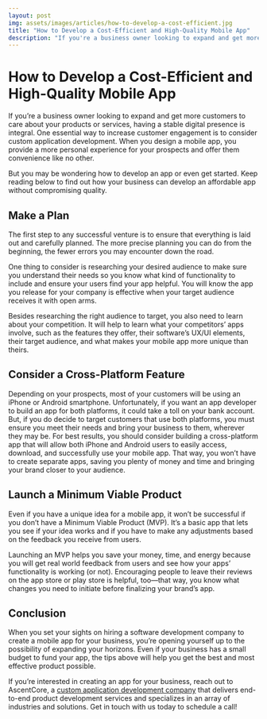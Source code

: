 ```yaml
---
layout: post
img: assets/images/articles/how-to-develop-a-cost-efficient.jpg
title: "How to Develop a Cost-Efficient and High-Quality Mobile App"
description: "If you're a business owner looking to expand and get more customers, having a stable digital presence is integral. One essential way to increase customer engagement is by designing your own application, which also increases convenience for prospects who can download it on their phones at any time."
---
```


# How to Develop a Cost-Efficient and High-Quality Mobile App

If you’re a business owner looking to expand and get more customers to care about your products or services, having a stable digital presence is integral. One essential way to increase customer engagement is to consider custom application development. When you design a mobile app, you provide a more personal experience for your prospects and offer them convenience like no other. 

But you may be wondering how to develop an app or even get started. Keep reading below to find out how your business can develop an affordable app without compromising quality.

## Make a Plan 

The first step to any successful venture is to ensure that everything is laid out and carefully planned. The more precise planning you can do from the beginning, the fewer errors you may encounter down the road. 

One thing to consider is researching your desired audience to make sure you understand their needs so you know what kind of functionality to include and ensure your users find your app helpful. You will know the app you release for your company is effective when your target audience receives it with open arms. 
 
Besides researching the right audience to target, you also need to learn about your competition. It will help to learn what your competitors’ apps involve, such as the features they offer, their software’s UX/UI elements, their target audience, and what makes your mobile app more unique than theirs.

## Consider a Cross-Platform Feature

Depending on your prospects, most of your customers will be using an iPhone or Android smartphone. Unfortunately, if you want an app developer to build an app for both platforms, it could take a toll on your bank account. But, if you do decide to target customers that use both platforms, you must ensure you meet their needs and bring your business to them, wherever they may be. For best results, you should consider building a cross-platform app that will allow both iPhone and Android users to easily access, download, and successfully use your mobile app. That way, you won’t have to create separate apps, saving you plenty of money and time and bringing your brand closer to your audience.
 
## Launch a Minimum Viable Product
 
Even if you have a unique idea for a mobile app, it won’t be successful if you don’t have a Minimum Viable Product (MVP). It’s a basic app that lets you see if your idea works and if you have to make any adjustments based on the feedback you receive from users.
 
Launching an MVP helps you save your money, time, and energy because you will get real world feedback from users and see how your apps’ functionality is working (or not). Encouraging people to leave their reviews on the app store or play store is helpful, too—that way, you know what changes you need to initiate before finalizing your brand’s app. 
 
## Conclusion
 
When you set your sights on hiring a software development company to create a mobile app for your business, you’re opening yourself up to the possibility of expanding your horizons. Even if your business has a small budget to fund your app, the tips above will help you get the best and most effective product possible.  
 
If you’re interested in creating an app for your business, reach out to AscentCore, a [custom application development company](https://www.ascentcore.com/services.html) that delivers end-to-end product development services and specializes in an array of industries and solutions. Get in touch with us today to schedule a call!